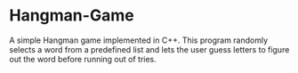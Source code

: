 # Hangman-Game
A simple Hangman game implemented in C++. This program randomly selects a word from a predefined list and lets the user guess letters to figure out the word before running out of tries.
